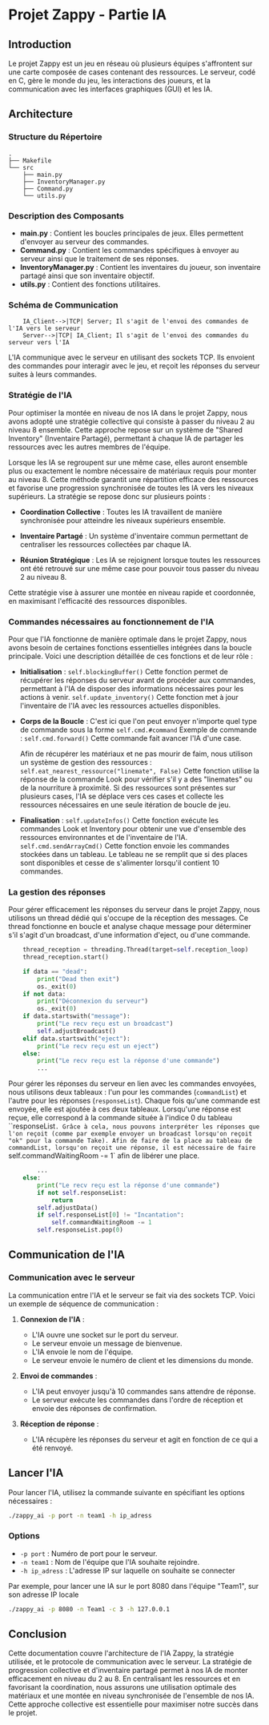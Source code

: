 # Projet Zappy - Partie IA

## Introduction

Le projet Zappy est un jeu en réseau où plusieurs équipes s'affrontent sur une carte composée de cases contenant des ressources. Le serveur, codé en C, gère le monde du jeu, les interactions des joueurs, et la communication avec les interfaces graphiques (GUI) et les IA.

## Architecture

### Structure du Répertoire

```
.
├── Makefile
└── src
    ├── main.py
    ├── InventoryManager.py
    ├── Command.py
    └── utils.py

```

### Description des Composants

- **main.py** : Contient les boucles principales de jeux. Elles permettent d'envoyer au serveur des commandes.
- **Command.py** : Contient les commandes spécifiques à envoyer au serveur ainsi que le traitement de ses réponses.
- **InventoryManager.py** : Contient les inventaires du joueur, son inventaire partagé ainsi que son inventaire objectif.
- **utils.py** : Contient des fonctions utilitaires.

### Schéma de Communication

```mermaid
    IA_Client-->|TCP| Server; Il s'agit de l'envoi des commandes de l'IA vers le serveur
    Server-->|TCP| IA_Client; Il s'agit de l'envoi des commandes du serveur vers l'IA
```

L'IA communique avec le serveur en utilisant des sockets TCP. Ils envoient des commandes pour interagir avec le jeu, et reçoit les réponses du serveur suites à leurs commandes.

### Stratégie de l'IA

Pour optimiser la montée en niveau de nos IA dans le projet Zappy, nous avons adopté une stratégie collective qui consiste à passer du niveau 2 au niveau 8 ensemble. Cette approche repose sur un système de "Shared Inventory" (Inventaire Partagé), permettant à chaque IA de partager les ressources avec les autres membres de l'équipe.

Lorsque les IA se regroupent sur une même case, elles auront ensemble plus ou exactement le nombre nécessaire de matériaux requis pour monter au niveau 8. Cette méthode garantit une répartition efficace des ressources et favorise une progression synchronisée de toutes les IA vers les niveaux supérieurs. La stratégie se repose donc sur plusieurs points :

- **Coordination Collective** : Toutes les IA travaillent de manière synchronisée pour atteindre les niveaux supérieurs ensemble.

- **Inventaire Partagé** : Un système d'inventaire commun permettant de centraliser les ressources collectées par chaque IA.

- **Réunion Stratégique** : Les IA se rejoignent lorsque toutes les ressources ont été retrouvé sur une même case pour pouvoir tous passer du niveau 2 au niveau 8.

Cette stratégie vise à assurer une montée en niveau rapide et coordonnée, en maximisant l'efficacité des ressources disponibles.

### Commandes nécessaires au fonctionnement de l'IA

Pour que l'IA fonctionne de manière optimale dans le projet Zappy, nous avons besoin de certaines fonctions essentielles intégrées dans la boucle principale. Voici une description détaillée de ces fonctions et de leur rôle :

- **Initialisation** :
    `self.blockingBuffer()`
        Cette fonction permet de récupérer les réponses du serveur avant de procéder aux commandes, permettant à l'IA de disposer des informations nécessaires pour les actions à venir.
    `self.update_inventory()`
        Cette fonction met à jour l'inventaire de l'IA avec les ressources actuelles disponibles.

- **Corps de la Boucle** :
    C'est ici que l'on peut envoyer n'importe quel type de commande sous la forme `self.cmd.#command`
        Exemple de commande : `self.cmd.forward()`
            Cette commande fait avancer l'IA d'une case.

    Afin de récupérer les matériaux et ne pas mourir de faim, nous utilison un système de gestion des ressources :
        `self.eat_nearest_ressource("linemate", False)`
            Cette fonction utilise la réponse de la commande Look pour vérifier s'il y a des "linemates" ou de la nourriture à proximité.
            Si des ressources sont présentes sur plusieurs cases, l'IA se déplace vers ces cases et collecte les ressources nécessaires en une seule itération de boucle de jeu.

- **Finalisation** :
        `self.updateInfos()`
            Cette fonction exécute les commandes Look et Inventory pour obtenir une vue d'ensemble des ressources environnantes et de l'inventaire de l'IA.
        `self.cmd.sendArrayCmd()`
            Cette fonction envoie les commandes stockées dans un tableau. Le tableau ne se remplit que si des places sont disponibles et cesse de s'alimenter lorsqu'il contient 10 commandes.

### La gestion des réponses

Pour gérer efficacement les réponses du serveur dans le projet Zappy, nous utilisons un thread dédié qui s'occupe de la réception des messages. Ce thread fonctionne en boucle et analyse chaque message pour déterminer s'il s'agit d'un broadcast, d'une information d'eject, ou d'une commande.

```py
    thread_reception = threading.Thread(target=self.reception_loop)
    thread_reception.start()
```

```py
    if data == "dead":
        print("Dead then exit")
        os._exit(0)
    if not data:
        print("Déconnexion du serveur")
        os._exit(0)
    if data.startswith("message"):
        print("Le recv reçu est un broadcast")
        self.adjustBroadcast()
    elif data.startswith("eject"):
        print("Le recv reçu est un eject")
    else:
        print("Le recv reçu est la réponse d'une commande")
        ...
```

Pour gérer les réponses du serveur en lien avec les commandes envoyées, nous utilisons deux tableaux : l'un pour les commandes (`commandList`) et l'autre pour les réponses (`responseList`). Chaque fois qu'une commande est envoyée, elle est ajoutée à ces deux tableaux. Lorsqu'une réponse est reçue, elle correspond à la commande située à l'indice 0 du tableau ``responseList`. Grâce à cela, nous pouvons interpréter les réponses que l'on reçoit (comme par exemple envoyer un broadcast lorsqu'on reçoit "ok" pour la commande Take).
Afin de faire de la place au tableau de commandList, lorsqu'on reçoit une réponse, il est nécessaire de faire `self.commandWaitingRoom -= 1` afin de libérer une place.

```py
        ...
    else:
        print("Le recv reçu est la réponse d'une commande")
        if not self.responseList:
            return
        self.adjustData()
        if self.responseList[0] != "Incantation":
            self.commandWaitingRoom -= 1
        self.responseList.pop(0)
```

## Communication de l'IA

### Communication avec le serveur

La communication entre l'IA et le serveur se fait via des sockets TCP. Voici un exemple de séquence de communication :

1. **Connexion de l'IA** :
   - L'IA ouvre une socket sur le port du serveur.
   - Le serveur envoie un message de bienvenue.
   - L'IA envoie le nom de l'équipe.
   - Le serveur envoie le numéro de client et les dimensions du monde.

2. **Envoi de commandes** :
   - L'IA peut envoyer jusqu'à 10 commandes sans attendre de réponse.
   - Le serveur exécute les commandes dans l'ordre de réception et envoie des réponses de confirmation.

2. **Réception de réponse** :
   - L'IA récupère les réponses du serveur et agit en fonction de ce qui a été renvoyé.

## Lancer l'IA

Pour lancer l'IA, utilisez la commande suivante en spécifiant les options nécessaires :

```sh
./zappy_ai -p port -n team1 -h ip_adress
```

### Options

- `-p port` : Numéro de port pour le serveur.
- `-n team1` : Nom de l'équipe que l'IA souhaite rejoindre.
- `-h ip_adress` : L'adresse IP sur laquelle on souhaite se connecter

Par exemple, pour lancer une IA sur le port 8080 dans l'équipe "Team1", sur son adresse IP locale

```sh
./zappy_ai -p 8080 -n Team1 -c 3 -h 127.0.0.1
```

## Conclusion

Cette documentation couvre l'architecture de l'IA Zappy, la stratégie utilisée, et le protocole de communication avec le serveur. La stratégie de progression collective et d'inventaire partagé permet à nos IA de monter efficacement en niveau du 2 au 8. En centralisant les ressources et en favorisant la coordination, nous assurons une utilisation optimale des matériaux et une montée en niveau synchronisée de l'ensemble de nos IA. Cette approche collective est essentielle pour maximiser notre succès dans le projet.

